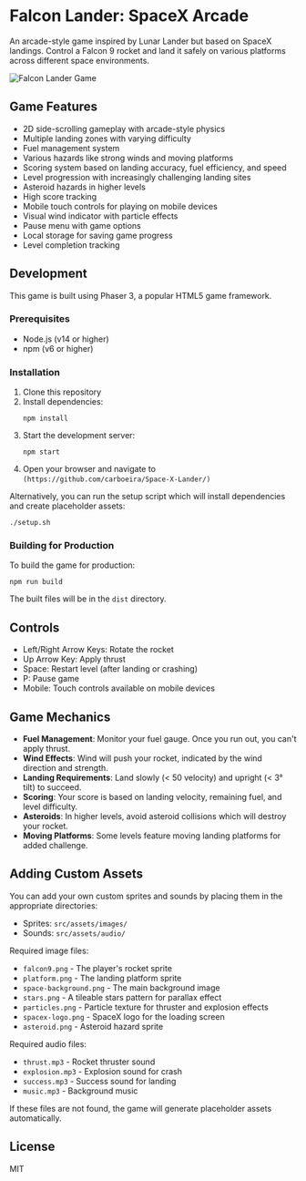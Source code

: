 # Falcon Lander: SpaceX Arcade

An arcade-style game inspired by Lunar Lander but based on SpaceX landings. Control a Falcon 9 rocket and land it safely on various platforms across different space environments.

![Falcon Lander Game](screenshot.png)

## Game Features

- 2D side-scrolling gameplay with arcade-style physics
- Multiple landing zones with varying difficulty
- Fuel management system
- Various hazards like strong winds and moving platforms
- Scoring system based on landing accuracy, fuel efficiency, and speed
- Level progression with increasingly challenging landing sites
- Asteroid hazards in higher levels
- High score tracking
- Mobile touch controls for playing on mobile devices
- Visual wind indicator with particle effects
- Pause menu with game options
- Local storage for saving game progress
- Level completion tracking

## Development

This game is built using Phaser 3, a popular HTML5 game framework.

### Prerequisites

- Node.js (v14 or higher)
- npm (v6 or higher)

### Installation

1. Clone this repository
2. Install dependencies:
   ```
   npm install
   ```
3. Start the development server:
   ```
   npm start
   ```
4. Open your browser and navigate to `(https://github.com/carboeira/Space-X-Lander/)`

Alternatively, you can run the setup script which will install dependencies and create placeholder assets:

```
./setup.sh
```

### Building for Production

To build the game for production:

```
npm run build
```

The built files will be in the `dist` directory.

## Controls

- Left/Right Arrow Keys: Rotate the rocket
- Up Arrow Key: Apply thrust
- Space: Restart level (after landing or crashing)
- P: Pause game
- Mobile: Touch controls available on mobile devices

## Game Mechanics

- **Fuel Management**: Monitor your fuel gauge. Once you run out, you can't apply thrust.
- **Wind Effects**: Wind will push your rocket, indicated by the wind direction and strength.
- **Landing Requirements**: Land slowly (< 50 velocity) and upright (< 3° tilt) to succeed.
- **Scoring**: Your score is based on landing velocity, remaining fuel, and level difficulty.
- **Asteroids**: In higher levels, avoid asteroid collisions which will destroy your rocket.
- **Moving Platforms**: Some levels feature moving landing platforms for added challenge.

## Adding Custom Assets

You can add your own custom sprites and sounds by placing them in the appropriate directories:

- Sprites: `src/assets/images/`
- Sounds: `src/assets/audio/`

Required image files:
- `falcon9.png` - The player's rocket sprite
- `platform.png` - The landing platform sprite
- `space-background.png` - The main background image
- `stars.png` - A tileable stars pattern for parallax effect
- `particles.png` - Particle texture for thruster and explosion effects
- `spacex-logo.png` - SpaceX logo for the loading screen
- `asteroid.png` - Asteroid hazard sprite

Required audio files:
- `thrust.mp3` - Rocket thruster sound
- `explosion.mp3` - Explosion sound for crash
- `success.mp3` - Success sound for landing
- `music.mp3` - Background music

If these files are not found, the game will generate placeholder assets automatically.

## License

MIT 
